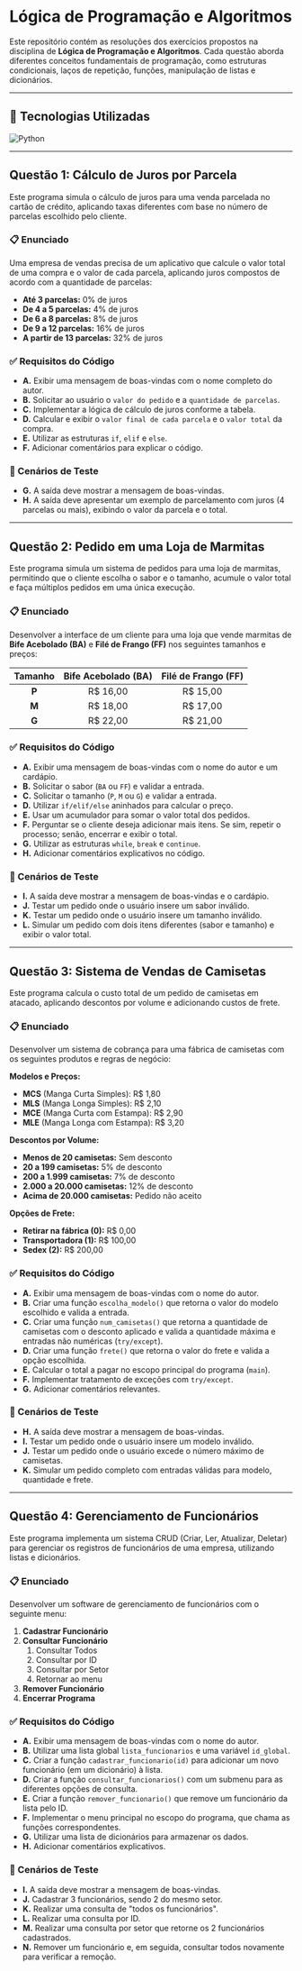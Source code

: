 # Lógica de Programação e Algoritmos

Este repositório contém as resoluções dos exercícios propostos na disciplina de **Lógica de Programação e Algoritmos**. Cada questão aborda diferentes conceitos fundamentais de programação, como estruturas condicionais, laços de repetição, funções, manipulação de listas e dicionários.

---

## 🚀 Tecnologias Utilizadas

![Python](https://img.shields.io/badge/python-3670A0?style=for-the-badge&logo=python&logoColor=ffdd54)

---

## Questão 1: Cálculo de Juros por Parcela

Este programa simula o cálculo de juros para uma venda parcelada no cartão de crédito, aplicando taxas diferentes com base no número de parcelas escolhido pelo cliente.

### 📋 Enunciado

Uma empresa de vendas precisa de um aplicativo que calcule o valor total de uma compra e o valor de cada parcela, aplicando juros compostos de acordo com a quantidade de parcelas:

- **Até 3 parcelas:** 0% de juros
- **De 4 a 5 parcelas:** 4% de juros
- **De 6 a 8 parcelas:** 8% de juros
- **De 9 a 12 parcelas:** 16% de juros
- **A partir de 13 parcelas:** 32% de juros

### ✅ Requisitos do Código

- **A.** Exibir uma mensagem de boas-vindas com o nome completo do autor.
- **B.** Solicitar ao usuário o `valor do pedido` e a `quantidade de parcelas`.
- **C.** Implementar a lógica de cálculo de juros conforme a tabela.
- **D.** Calcular e exibir o `valor final de cada parcela` e o `valor total` da compra.
- **E.** Utilizar as estruturas `if`, `elif` e `else`.
- **F.** Adicionar comentários para explicar o código.

### 🧪 Cenários de Teste

- **G.** A saída deve mostrar a mensagem de boas-vindas.
- **H.** A saída deve apresentar um exemplo de parcelamento com juros (4 parcelas ou mais), exibindo o valor da parcela e o total.

---

## Questão 2: Pedido em uma Loja de Marmitas

Este programa simula um sistema de pedidos para uma loja de marmitas, permitindo que o cliente escolha o sabor e o tamanho, acumule o valor total e faça múltiplos pedidos em uma única execução.

### 📋 Enunciado

Desenvolver a interface de um cliente para uma loja que vende marmitas de **Bife Acebolado (BA)** e **Filé de Frango (FF)** nos seguintes tamanhos e preços:

| Tamanho | Bife Acebolado (BA) | Filé de Frango (FF) |
| :---: | :---: | :---: |
| **P** | R$ 16,00 | R$ 15,00 |
| **M** | R$ 18,00 | R$ 17,00 |
| **G** | R$ 22,00 | R$ 21,00 |

### ✅ Requisitos do Código

- **A.** Exibir uma mensagem de boas-vindas com o nome do autor e um cardápio.
- **B.** Solicitar o sabor (`BA` ou `FF`) e validar a entrada.
- **C.** Solicitar o tamanho (`P`, `M` ou `G`) e validar a entrada.
- **D.** Utilizar `if/elif/else` aninhados para calcular o preço.
- **E.** Usar um acumulador para somar o valor total dos pedidos.
- **F.** Perguntar se o cliente deseja adicionar mais itens. Se sim, repetir o processo; senão, encerrar e exibir o total.
- **G.** Utilizar as estruturas `while`, `break` e `continue`.
- **H.** Adicionar comentários explicativos no código.

### 🧪 Cenários de Teste

- **I.** A saída deve mostrar a mensagem de boas-vindas e o cardápio.
- **J.** Testar um pedido onde o usuário insere um sabor inválido.
- **K.** Testar um pedido onde o usuário insere um tamanho inválido.
- **L.** Simular um pedido com dois itens diferentes (sabor e tamanho) e exibir o valor total.

---

## Questão 3: Sistema de Vendas de Camisetas

Este programa calcula o custo total de um pedido de camisetas em atacado, aplicando descontos por volume e adicionando custos de frete.

### 📋 Enunciado

Desenvolver um sistema de cobrança para uma fábrica de camisetas com os seguintes produtos e regras de negócio:

**Modelos e Preços:**
- **MCS** (Manga Curta Simples): R$ 1,80
- **MLS** (Manga Longa Simples): R$ 2,10
- **MCE** (Manga Curta com Estampa): R$ 2,90
- **MLE** (Manga Longa com Estampa): R$ 3,20

**Descontos por Volume:**
- **Menos de 20 camisetas:** Sem desconto
- **20 a 199 camisetas:** 5% de desconto
- **200 a 1.999 camisetas:** 7% de desconto
- **2.000 a 20.000 camisetas:** 12% de desconto
- **Acima de 20.000 camisetas:** Pedido não aceito

**Opções de Frete:**
- **Retirar na fábrica (0):** R$ 0,00
- **Transportadora (1):** R$ 100,00
- **Sedex (2):** R$ 200,00

### ✅ Requisitos do Código

- **A.** Exibir uma mensagem de boas-vindas com o nome do autor.
- **B.** Criar uma função `escolha_modelo()` que retorna o valor do modelo escolhido e valida a entrada.
- **C.** Criar uma função `num_camisetas()` que retorna a quantidade de camisetas com o desconto aplicado e valida a quantidade máxima e entradas não numéricas (`try/except`).
- **D.** Criar uma função `frete()` que retorna o valor do frete e valida a opção escolhida.
- **E.** Calcular o total a pagar no escopo principal do programa (`main`).
- **F.** Implementar tratamento de exceções com `try/except`.
- **G.** Adicionar comentários relevantes.

### 🧪 Cenários de Teste

- **H.** A saída deve mostrar a mensagem de boas-vindas.
- **I.** Testar um pedido onde o usuário insere um modelo inválido.
- **J.** Testar um pedido onde o usuário excede o número máximo de camisetas.
- **K.** Simular um pedido completo com entradas válidas para modelo, quantidade e frete.

---

## Questão 4: Gerenciamento de Funcionários

Este programa implementa um sistema CRUD (Criar, Ler, Atualizar, Deletar) para gerenciar os registros de funcionários de uma empresa, utilizando listas e dicionários.

### 📋 Enunciado

Desenvolver um software de gerenciamento de funcionários com o seguinte menu:

  1.  **Cadastrar Funcionário**
  2.  **Consultar Funcionário**
      1.  Consultar Todos
      2.  Consultar por ID
      3.  Consultar por Setor
      4.  Retornar ao menu
  3.  **Remover Funcionário**
  4.  **Encerrar Programa**

### ✅ Requisitos do Código

- **A.** Exibir uma mensagem de boas-vindas com o nome do autor.
- **B.** Utilizar uma lista global `lista_funcionarios` e uma variável `id_global`.
- **C.** Criar a função `cadastrar_funcionario(id)` para adicionar um novo funcionário (em um dicionário) à lista.
- **D.** Criar a função `consultar_funcionarios()` com um submenu para as diferentes opções de consulta.
- **E.** Criar a função `remover_funcionario()` que remove um funcionário da lista pelo ID.
- **F.** Implementar o menu principal no escopo do programa, que chama as funções correspondentes.
- **G.** Utilizar uma lista de dicionários para armazenar os dados.
- **H.** Adicionar comentários explicativos.

### 🧪 Cenários de Teste

- **I.** A saída deve mostrar a mensagem de boas-vindas.
- **J.** Cadastrar 3 funcionários, sendo 2 do mesmo setor.
- **K.** Realizar uma consulta de "todos os funcionários".
- **L.** Realizar uma consulta por ID.
- **M.** Realizar uma consulta por setor que retorne os 2 funcionários cadastrados.
- **N.** Remover um funcionário e, em seguida, consultar todos novamente para verificar a remoção.

